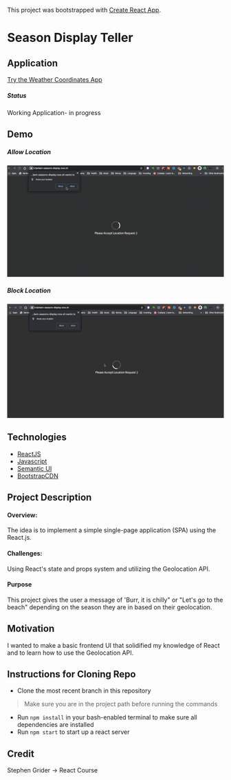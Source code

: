 This project was bootstrapped with [Create React App](https://github.com/facebook/create-react-app).

# Season Display Teller

## Application

[Try the Weather Coordinates App](https://rclarkem-seasons-display.now.sh/)

##### Status

Working Application- in progress

## Demo

##### Allow Location 
![DemoGif1](https://github.com/rclarkem/WeatherApp/blob/master/public/2020-01-16%2002.06.27.gif)
##### Block Location 
![DemoGif2](https://github.com/rclarkem/WeatherApp/blob/master/public/2020-01-16%2003.05.16.gif)

## Technologies

- [ReactJS](https://reactjs.org/)
- [Javascript](https://developer.mozilla.org/en-US/docs/Web/JavaScript)
- [Semantic UI](https://semantic-ui.com/)
- [BootstrapCDN](https://getbootstrap.com/docs/4.3/getting-started/introduction/)


## Project Description

#### Overview:

The idea is to implement a simple single-page application (SPA) using the React.js.

#### Challenges:

Using React's state and props system and utilizing the Geolocation API.

#### Purpose

This project gives the user a message of 'Burr, it is chilly" or "Let's go to the beach" depending on the season they are in based on their geolocation.

## Motivation

I wanted to make a basic frontend UI that solidified my knowledge of React and to learn how to use the Geolocation API.

## Instructions for Cloning Repo

  - Clone the most recent branch in this repository
  > Make sure you are in the project path before running the commands
  - Run `npm install` in your bash-enabled terminal to make sure all dependencies are installed
  - Run `npm start` to start up a react server

## Credit

Stephen Grider -> React Course
